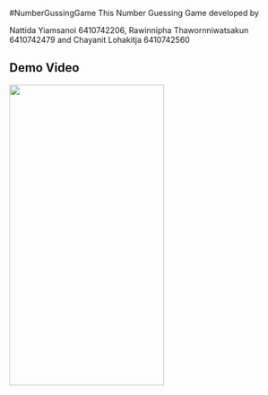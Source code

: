#NumberGussingGame
This Number Guessing Game developed by

Nattida Yiamsanoi 6410742206,
Rawinnipha Thawornniwatsakun 6410742479 and
Chayanit Lohakitja 6410742560

Demo Video
----------

<a>
  <img src="https://github.com/theeramukt/sf333as1/assets/99159087/c4987afc-7cb2-4f01-a17d-b738a77ad88a" width="276" height="537" />
</a>

